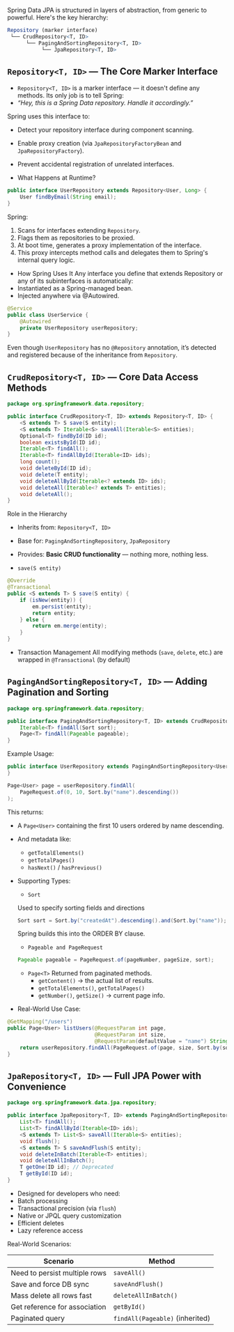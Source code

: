 Spring Data JPA is structured in layers of abstraction, from generic to powerful. Here's the key hierarchy:

```r
Repository (marker interface)
 └── CrudRepository<T, ID>
      └── PagingAndSortingRepository<T, ID>
           └── JpaRepository<T, ID>
```

## `Repository<T, ID>` — The Core Marker Interface

- `Repository<T, ID>` is a marker interface — it doesn't define any methods. Its only job is to tell Spring:
- _“Hey, this is a Spring Data repository. Handle it accordingly.”_

Spring uses this interface to:

- Detect your repository interface during component scanning.
- Enable proxy creation (via `JpaRepositoryFactoryBean` and `JpaRepositoryFactory`).
- Prevent accidental registration of unrelated interfaces.

- What Happens at Runtime?

```java
public interface UserRepository extends Repository<User, Long> {
    User findByEmail(String email);
}
```

Spring:

1.  Scans for interfaces extending `Repository`.
2.  Flags them as repositories to be proxied.
3.  At boot time, generates a proxy implementation of the interface.
4.  This proxy intercepts method calls and delegates them to Spring's internal query logic.

- How Spring Uses It
  Any interface you define that extends Repository or any of its subinterfaces is automatically:
- Instantiated as a Spring-managed bean.
- Injected anywhere via @Autowired.

```java
@Service
public class UserService {
    @Autowired
    private UserRepository userRepository;
}
```

Even though `UserRepository` has no `@Repository` annotation, it’s detected and registered because of the inheritance from `Repository`.

## `CrudRepository<T, ID>` — Core Data Access Methods

```java
package org.springframework.data.repository;

public interface CrudRepository<T, ID> extends Repository<T, ID> {
    <S extends T> S save(S entity);
    <S extends T> Iterable<S> saveAll(Iterable<S> entities);
    Optional<T> findById(ID id);
    boolean existsById(ID id);
    Iterable<T> findAll();
    Iterable<T> findAllById(Iterable<ID> ids);
    long count();
    void deleteById(ID id);
    void delete(T entity);
    void deleteAllById(Iterable<? extends ID> ids);
    void deleteAll(Iterable<? extends T> entities);
    void deleteAll();
}
```

Role in the Hierarchy

- Inherits from: `Repository<T, ID>`
- Base for: `PagingAndSortingRepository`, `JpaRepository`
- Provides: **Basic CRUD functionality** — nothing more, nothing less.

- `save(S entity)`

```java
@Override
@Transactional
public <S extends T> S save(S entity) {
    if (isNew(entity)) {
        em.persist(entity);
        return entity;
    } else {
        return em.merge(entity);
    }
}
```

- Transaction Management
  All modifying methods (`save`, `delete`, etc.) are wrapped in `@Transactional` (by default)

## `PagingAndSortingRepository<T, ID>` — Adding Pagination and Sorting

```java
package org.springframework.data.repository;

public interface PagingAndSortingRepository<T, ID> extends CrudRepository<T, ID> {
    Iterable<T> findAll(Sort sort);
    Page<T> findAll(Pageable pageable);
}

```

Example Usage:

```java
public interface UserRepository extends PagingAndSortingRepository<User, Long> {
}
```

```java
Page<User> page = userRepository.findAll(
    PageRequest.of(0, 10, Sort.by("name").descending())
);
```

This returns:

- A `Page<User>` containing the first 10 users ordered by name descending.
- And metadata like:

  - `getTotalElements()`
  - `getTotalPages()`
  - `hasNext()` / `hasPrevious()`

- Supporting Types:

  - `Sort`

  Used to specify sorting fields and directions

  ```java
  Sort sort = Sort.by("createdAt").descending().and(Sort.by("name"));
  ```

  Spring builds this into the ORDER BY clause.

  - `Pageable and PageRequest`

  ```java
  Pageable pageable = PageRequest.of(pageNumber, pageSize, sort);
  ```

  - `Page<T>`
    Returned from paginated methods.
    - `getContent()` → the actual list of results.
    - `getTotalElements()`, `getTotalPages()`
    - `getNumber()`, `getSize()` → current page info.

- Real-World Use Case:

```java
@GetMapping("/users")
public Page<User> listUsers(@RequestParam int page,
                            @RequestParam int size,
                            @RequestParam(defaultValue = "name") String sortBy) {
    return userRepository.findAll(PageRequest.of(page, size, Sort.by(sortBy)));
}
```

## `JpaRepository<T, ID>` — Full JPA Power with Convenience

```java
package org.springframework.data.jpa.repository;

public interface JpaRepository<T, ID> extends PagingAndSortingRepository<T, ID> {
    List<T> findAll();
    List<T> findAllById(Iterable<ID> ids);
    <S extends T> List<S> saveAll(Iterable<S> entities);
    void flush();
    <S extends T> S saveAndFlush(S entity);
    void deleteInBatch(Iterable<T> entities);
    void deleteAllInBatch();
    T getOne(ID id); // Deprecated
    T getById(ID id);
}
```

- Designed for developers who need:
- Batch processing
- Transactional precision (via `flush`)
- Native or JPQL query customization
- Efficient deletes
- Lazy reference access

Real-World Scenarios:

| Scenario                      | Method                          |
| ----------------------------- | ------------------------------- |
| Need to persist multiple rows | `saveAll()`                     |
| Save and force DB sync        | `saveAndFlush()`                |
| Mass delete all rows fast     | `deleteAllInBatch()`            |
| Get reference for association | `getById()`                     |
| Paginated query               | `findAll(Pageable)` (inherited) |

